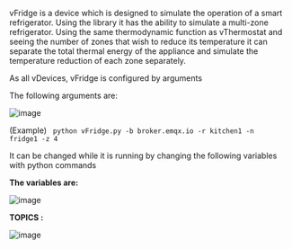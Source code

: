 vFridge is a device which is designed to simulate the operation of a smart refrigerator. Using the library it has the ability to simulate a multi-zone refrigerator. Using the same thermodynamic function as vThermostat and seeing the number of zones that wish to reduce its temperature it can separate the total thermal energy of the appliance and simulate the temperature reduction of each zone separately. 


As all vDevices, vFridge is configured by arguments

The following arguments are:

					
![image](https://github.com/gmvrachatis/vDevices/assets/66122405/cb91e751-5d1e-4f7f-abc7-f2713078b7d2)


(Example) <code> python vFridge.py -b broker.emqx.io -r kitchen1 -n fridge1 -z 4 </code>


It can be changed while it is running by changing the following variables with python commands

**The variables are:**

![image](https://github.com/gmvrachatis/vDevices/assets/66122405/d495a45d-1a16-4c35-95c6-887f3b4a3c1b)

**TOPICS :**

![image](https://github.com/gmvrachatis/vDevices/assets/66122405/4adcfe19-7263-4547-b213-ea996b1ab303)

